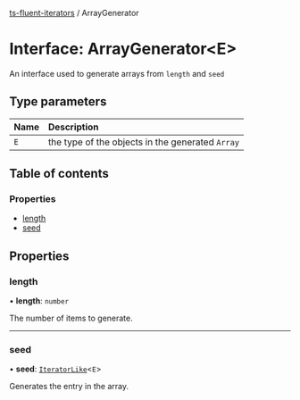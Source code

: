 [ts-fluent-iterators](../README.md) / ArrayGenerator

# Interface: ArrayGenerator\<E\>

An interface used to generate arrays from `length` and `seed`

## Type parameters

| Name | Description |
| :------ | :------ |
| `E` | the type of the objects in the generated `Array` |

## Table of contents

### Properties

- [length](ArrayGenerator.md#length)
- [seed](ArrayGenerator.md#seed)

## Properties

### length

• **length**: `number`

The number of items to generate.

___

### seed

• **seed**: [`IteratorLike`](../README.md#iteratorlike)\<`E`\>

Generates the entry in the array.
